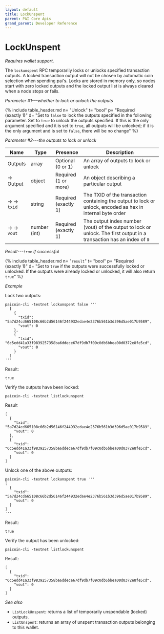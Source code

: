 ```yaml
---
layout: default
title: LockUnspent
parent: PAI Core Apis
grand_parent: Developer Reference
---
```


LockUnspent
========================

*Requires wallet support.*

The `lockunspent` RPC temporarily locks or unlocks specified transaction outputs. A locked transaction output will not be chosen by automatic coin selection when spending pai's. Locks are stored in memory only, so nodes start with zero locked outputs and the locked output list is always cleared when a node stops or fails.

*Parameter #1---whether to lock or unlock the outputs*

{% include table_header.md
  n= "Unlock"
  t= "bool"
  p= "Required<br>(exactly 1)"
  d= "Set to `false` to lock the outputs specified in the following parameter.  Set to `true` to unlock the outputs specified.  If this is the only argument specified and it is set to `true`, all outputs will be unlocked; if it is the only argument and is set to `false`, there will be no change"
%}

*Parameter #2---the outputs to lock or unlock*

| Name | Type      | Presence            | Description
|------|-----------|---------------------|-------------
| Outputs  | array | Optional<br>(0 or 1) | An array of outputs to lock or unlock
| →<br>Output | object | Required<br>(1 or more) | An object describing a particular output
| → →<br>`txid` | string | Required<br>(exactly 1) | The TXID of the transaction containing the output to lock or unlock, encoded as hex in internal byte order
| → →<br>`vout` | number (int) | Required<br>(exactly 1) | The output index number (vout) of the output to lock or unlock.  The first output in a transaction has an index of `0`


*Result---`true` if successful*

{% include table_header.md
  n= "`result`"
  t= "bool"
  p= "Required<br>(exactly 1)"
  d= "Set to `true` if the outputs were successfully locked or unlocked.  If the outputs were already locked or unlocked, it will also return `true`"
%}

*Example*

Lock two outputs:

```
paicoin-cli -testnet lockunspent false '''
  [
    {
      "txid": "5a7d24cd665108c66b2d56146f244932edae4e2376b561b3d396d5ae017b9589",
      "vout": 0
    },
    {
      "txid": "6c5edd41a33f9839257358ba6ddece67df9db7f09c0db6bbea00d0372e8fe5cd",
      "vout": 0
    }
  ]
'''
```

Result:

```
true
```

Verify the outputs have been locked:

```
paicoin-cli -testnet listlockunspent
```

Result

```
[
  {
    "txid": "5a7d24cd665108c66b2d56146f244932edae4e2376b561b3d396d5ae017b9589",
    "vout": 0
  },
  {
    "txid": "6c5edd41a33f9839257358ba6ddece67df9db7f09c0db6bbea00d0372e8fe5cd",
    "vout": 0
  }
]
```

Unlock one of the above outputs:

```
paicoin-cli -testnet lockunspent true '''
[
  {
    "txid": "5a7d24cd665108c66b2d56146f244932edae4e2376b561b3d396d5ae017b9589",
    "vout": 0
  }
]
'''
```

Result:

```
true
```

Verify the output has been unlocked:

```
paicoin-cli -testnet listlockunspent
```

Result:

```
[
  {
    "txid": "6c5edd41a33f9839257358ba6ddece67df9db7f09c0db6bbea00d0372e8fe5cd",
    "vout": 0
  }
]
```

*See also*

* `ListLockUnspent`: returns a list of temporarily unspendable (locked) outputs.
* `ListUnspent`: returns an array of unspent transaction outputs belonging to this wallet.


